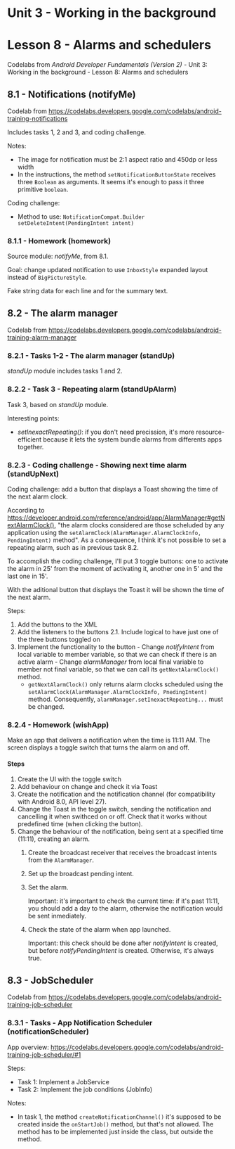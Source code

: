 # Unit 3 - Working in the background

# Lesson 8 - Alarms and schedulers

Codelabs from *Android Developer Fundamentals (Version 2)* - Unit 3: Working in the background - Lesson 8: Alarms and schedulers

## 8.1 - Notifications (notifyMe)

Codelab from https://codelabs.developers.google.com/codelabs/android-training-notifications

Includes tasks 1, 2 and 3, and coding challenge.

Notes:
  - The image for notification must be 2:1 aspect ratio and 450dp or less width
  - In the instructions, the method `setNotificationButtonState` receives three `Boolean` as arguments. It seems it's enough to pass it three primitive `boolean`.

Coding challenge:
  - Method to use: `NotificationCompat.Builder setDeleteIntent(PendingIntent intent)`
  
### 8.1.1 - Homework (homework)

Source module: *notifyMe*, from 8.1.

Goal: change updated notification to use `InboxStyle` expanded layout instead of `BigPictureStyle`.

Fake string data for each line and for the summary text.

## 8.2 - The alarm manager

Codelab from https://codelabs.developers.google.com/codelabs/android-training-alarm-manager

### 8.2.1 - Tasks 1-2 - The alarm manager (standUp)

*standUp* module includes tasks 1 and 2.

### 8.2.2 - Task 3 - Repeating alarm (standUpAlarm)

Task 3, based on *standUp* module.

Interesting points:
  - *setInexactRepeating()*: if you don't need precission, it's more resource-efficient because it lets the system bundle alarms from differents apps together.
  
### 8.2.3 - Coding challenge - Showing next time alarm (standUpNext)

Coding challenge: add a button that displays a Toast showing the time of the next alarm clock.

According to https://developer.android.com/reference/android/app/AlarmManager#getNextAlarmClock(), "the alarm clocks considered are those scheluded by any application using the `setAlarmClock(AlarmManager.AlarmClockInfo, PendingIntent)` method". As a consequence, I think it's not possible to set a repeating alarm, such as in previous task 8.2.

To accomplish the coding challenge, I'll put 3 toggle buttons: one to activate the alarm in 25' from the moment of activating it, another one in 5' and the last one in 15'.

With the aditional button that displays the Toast it will be shown the time of the next alarm.

Steps:
  1. Add the buttons to the XML
  2. Add the listeners to the buttons
    2.1. Include logical to have just one of the three buttons toggled on
  3. Implement the functionality to the button
    - Change *notifyIntent* from local variable to member variable, so that we can check if there is an active alarm
    - Change *alarmManager* from local final variable to member not final variable, so that we can call its `getNextAlarmClock()` method.
      - `getNextAlarmClock()` only returns alarm clocks scheduled using the `setAlarmClock(AlarmManager.AlarmClockInfo, PnedingIntent)` method. Consequently, `alarmManager.setInexactRepeating...` must be changed.
      
### 8.2.4 - Homework (wishApp)

Make an app that delivers a notification when the time is 11:11 AM. The screen displays a toggle switch that turns the alarm on and off.

#### Steps
1. Create the UI with the toggle switch
2. Add behaviour on change and check it via Toast
3. Create the notification and the notification channel (for compatibility with Android 8.0, API level 27). 
4. Change the Toast in the toggle switch, sending the notification and cancelling it when swithced on or off. Check that it works without predefined time (when clicking the button).
5. Change the behaviour of the notification, being sent at a specified time (11:11), creating an alarm.
   1. Create the broadcast receiver that receives the broadcast intents from the `AlarmManager`.
   2. Set up the broadcast pending intent.
   3. Set the alarm.
   
      Important: it's important to check the current time: if it's past 11:11, you should add a day to the alarm, otherwise the notification would be sent inmediately.
     
   4. Check the state of the alarm when app launched.
   
      Important: this check should be done after *notifyIntent* is created, but before *notifyPendingIntent* is created. Otherwise, it's always true.  

## 8.3 - JobScheduler

Codelab from https://codelabs.developers.google.com/codelabs/android-training-job-scheduler

### 8.3.1 - Tasks - App Notification Scheduler (notificationScheduler)

App overview: https://codelabs.developers.google.com/codelabs/android-training-job-scheduler/#1

Steps:
  - Task 1: Implement a JobService
  - Task 2: Implement the job conditions (JobInfo)
  
Notes:
  - In task 1, the method `createNotificationChannel()`  it's supposed to be created inside the `onStartJob()` method, but that's not allowed. The method has to be implemented just inside the class, but outside the method.